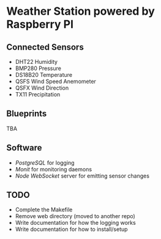 # Weather Station powered by Raspberry PI

## Connected Sensors

- DHT22 Humidity
- BMP280 Pressure
- DS18B20 Temperature
- QSFS Wind Speed Anemometer
- QSFX Wind Direction
- TX11 Precipitation

## Blueprints

TBA

## Software

- *PostgreSQL* for logging
- *Monit* for monitoring daemons
- *Node WebSocket* server for emitting sensor changes

## TODO

- Complete the Makefile
- Remove web directory (moved to another repo)
- Write documentation for how the logging works
- Write documentation for how to install/setup
